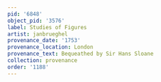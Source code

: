 ```yaml
---
pid: '6848'
object_pid: '3576'
label: Studies of Figures
artist: janbrueghel
provenance_date: '1753'
provenance_location: London
provenance_text: Bequeathed by Sir Hans Sloane
collection: provenance
order: '1188'
---
```

